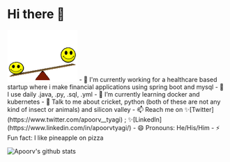 # Hi there 👋   
<img src="happy.gif"/>
- 🏦 I'm currently working for a healthcare based startup where i make financial applications using spring boot and mysql
- 🤔 I use daily .java, .py, .sql, .yml
- 🌱 I’m currently learning docker and kubernetes
- 💬 Talk to me about cricket, python (both of these are not any kind of insect or animals) and silicon valley
- 📫 Reach me on ✨[Twitter](https://www.twitter.com/apoorv__tyagi) ; ✨[LinkedIn](https://www.linkedin.com/in/apoorvtyagi/)
- 😄 Pronouns: He/His/Him
- ⚡ Fun fact: I like pineapple on pizza 

![Apoorv's github stats](https://github-readme-stats.vercel.app/api?username=apoorvtyagi&show_icons=true&title_color=fff&icon_color=79ff97&text_color=9f9f9f&bg_color=151515&hide=["stars"])
<!--
**ApoorvTyagi/ApoorvTyagi** is a ✨ _special_ ✨ repository because its `README.md` (this file) appears on your GitHub profile.

Here are some ideas to get you started:

- 🔭 I’m currently working on ...
- 🌱 I’m currently learning ...
- 👯 I’m looking to collaborate on ...
- 🤔 I’m looking for help with ...
- 💬 Ask me about ...
- 📫 How to reach me: ...
- ⚡ Fun fact: ...
-->
